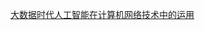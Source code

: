 [大数据时代人工智能在计算机网络技术中的运用](http://kns.cnki.net/KCMS/detail/detail.aspx?dbcode=CJFD&dbname=CJFDPREP&filename=DZRU201901012&v=MTU1NTNvOUVab1I4ZVgxTHV4WVM3RGgxVDNxVHJXTTFGckNVUkxPZlp1UnBGQ3JoVkwvTUlUZlplN0c0SDlqTXI=)
